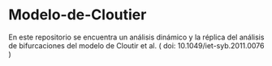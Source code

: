 # Modelo-de-Cloutier
En este repositorio se encuentra un análisis dinámico y la réplica del análisis de bifurcaciones del modelo de Cloutir et al. ( doi: 10.1049/iet-syb.2011.0076 )
